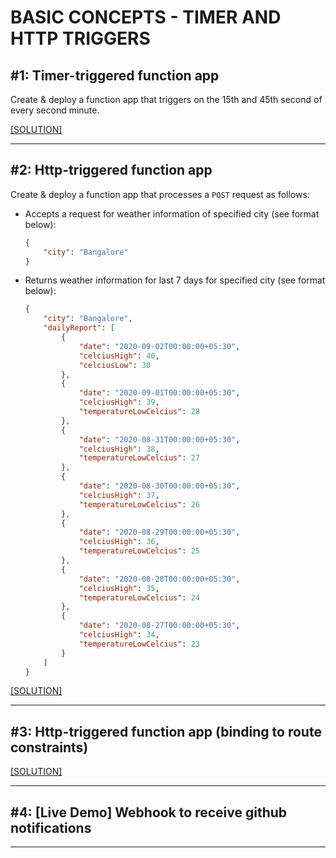 # BASIC CONCEPTS - TIMER AND HTTP TRIGGERS

## #1: Timer-triggered function app

Create & deploy a function app that triggers on the 15th and 45th second of every second minute.

[[SOLUTION]](../code-samples/function-app-timer-trigger/TimerTriggerFunction.cs)

-----

## #2: Http-triggered function app

Create & deploy a function app that processes a `POST` request as follows:

* Accepts a request for weather information of specified city (see format below):

    ```json
    {
        "city": "Bangalore"
    }
    ```

* Returns weather information for last 7 days for specified city (see format below):

    ```json
    {
        "city": "Bangalore",
        "dailyReport": [
            {
                "date": "2020-09-02T00:00:00+05:30",
                "celciusHigh": 40,
                "celciusLow": 30
            },
            {
                "date": "2020-09-01T00:00:00+05:30",
                "celciusHigh": 39,
                "temperatureLowCelcius": 28
            },
            {
                "date": "2020-08-31T00:00:00+05:30",
                "celciusHigh": 38,
                "temperatureLowCelcius": 27
            },
            {
                "date": "2020-08-30T00:00:00+05:30",
                "celciusHigh": 37,
                "temperatureLowCelcius": 26
            },
            {
                "date": "2020-08-29T00:00:00+05:30",
                "celciusHigh": 36,
                "temperatureLowCelcius": 25
            },
            {
                "date": "2020-08-28T00:00:00+05:30",
                "celciusHigh": 35,
                "temperatureLowCelcius": 24
            },
            {
                "date": "2020-08-27T00:00:00+05:30",
                "celciusHigh": 34,
                "temperatureLowCelcius": 23
            }
        ]
    }
    ```

[[SOLUTION]](../code-samples/function-app-http-trigger/HttpTriggerFunctionAdv.cs)

-----

## #3: Http-triggered function app (binding to route constraints)

[[SOLUTION]](../code-samples/function-app-http-trigger/HttpTriggerBindingExpressionFunction.cs)

-----

## #4: [Live Demo] Webhook to receive github notifications

-----
